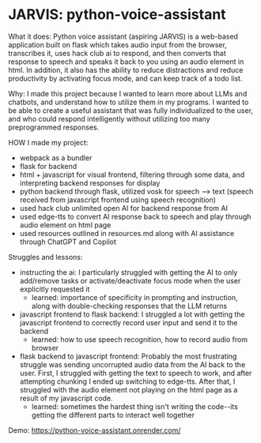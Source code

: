 # JARVIS: python-voice-assistant

What it does: 
Python voice assistant (aspiring JARVIS) is a web-based application built on flask which takes audio input from the browser, transcribes it, uses hack club ai to respond, and then converts that response to speech and speaks it back to you using an audio element in html. In addition, it also has the ability to reduce distractions and reduce productivity by activating focus mode, and can keep track of a todo list. 

Why: 
I made this project because I wanted to learn more about LLMs and chatbots, and understand how to utilize them in my programs. I wanted to be able to create a useful assistant that was fully individualized to the user, and who could respond intelligently without utilizing too many preprogrammed responses. 

HOW I made my project: 
- webpack as a bundler
- flask for backend
- html + javascript for visual frontend, filtering through some data, and interpreting backend responses for display
- python backend through flask, utilized vosk for speech --> text (speech received from javascript frontend using speech recognition)
- used hack club unlimited open AI for backend response from AI
- used edge-tts to convert AI response back to speech and play through audio element on html page
- used resources outlined in resources.md along with AI assistance through ChatGPT and Copilot

Struggles and lessons: 
- instructing the ai: I particularly struggled with getting the AI to only add/remove tasks or activate/deactivate focus mode when the user explicitly requested it
    - learned: importance of specificity in prompting and instruction, along with double-checking responses that the LLM returns
- javascript frontend to flask backend: I struggled a lot with getting the javascript frontend to correctly record user input and send it to the backend
    - learned: how to use speech recognition, how to record audio from browser
- flask backend to javascript frontend: Probably the most frustrating struggle was sending uncorrupted audio data from the AI back to the user. First, I struggled with getting the text to speech to work, and after attempting chunking I ended up switching to edge-tts. After that, I struggled with the audio element not playing on the html page as a result of my javascript code. 
    - learned: sometimes the hardest thing isn't writing the code--its getting the different parts to interact well together

Demo: https://python-voice-assistant.onrender.com/

